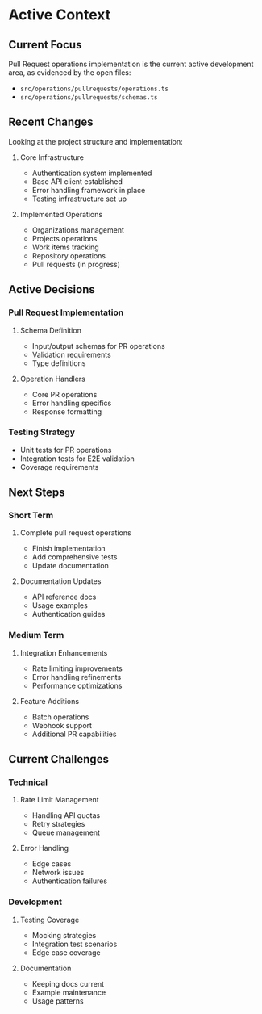 # Active Context

## Current Focus
Pull Request operations implementation is the current active development area, as evidenced by the open files:
- `src/operations/pullrequests/operations.ts`
- `src/operations/pullrequests/schemas.ts`

## Recent Changes
Looking at the project structure and implementation:

1. Core Infrastructure
   - Authentication system implemented
   - Base API client established
   - Error handling framework in place
   - Testing infrastructure set up

2. Implemented Operations
   - Organizations management
   - Projects operations
   - Work items tracking
   - Repository operations
   - Pull requests (in progress)

## Active Decisions

### Pull Request Implementation
1. Schema Definition
   - Input/output schemas for PR operations
   - Validation requirements
   - Type definitions

2. Operation Handlers
   - Core PR operations
   - Error handling specifics
   - Response formatting

### Testing Strategy
- Unit tests for PR operations
- Integration tests for E2E validation
- Coverage requirements

## Next Steps

### Short Term
1. Complete pull request operations
   - Finish implementation
   - Add comprehensive tests
   - Update documentation

2. Documentation Updates
   - API reference docs
   - Usage examples
   - Authentication guides

### Medium Term
1. Integration Enhancements
   - Rate limiting improvements
   - Error handling refinements
   - Performance optimizations

2. Feature Additions
   - Batch operations
   - Webhook support
   - Additional PR capabilities

## Current Challenges

### Technical
1. Rate Limit Management
   - Handling API quotas
   - Retry strategies
   - Queue management

2. Error Handling
   - Edge cases
   - Network issues
   - Authentication failures

### Development
1. Testing Coverage
   - Mocking strategies
   - Integration test scenarios
   - Edge case coverage

2. Documentation
   - Keeping docs current
   - Example maintenance
   - Usage patterns
